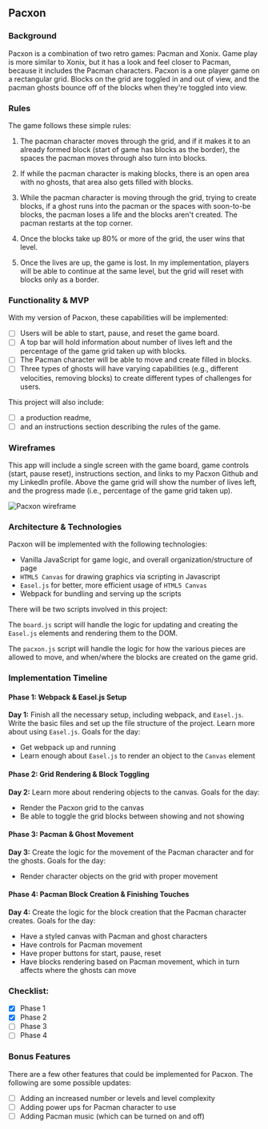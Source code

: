 ## Pacxon

### Background

Pacxon is a combination of two retro games: Pacman and Xonix. Game play is more similar to Xonix, but it has a look and feel closer to Pacman, because it includes the Pacman characters. Pacxon is a one player game on a rectangular grid. Blocks on the grid are toggled in and out of view, and the pacman ghosts bounce off of the blocks when they're toggled into view.

### Rules

The game follows these simple rules:

1. The pacman character moves through the grid, and if it makes it to an already formed block (start of game has blocks as the border), the spaces the pacman moves through also turn into blocks.

2. If while the pacman character is making blocks, there is an open area with no ghosts, that area also gets filled with blocks.

3. While the pacman character is moving through the grid, trying to create blocks, if a ghost runs into the pacman or the spaces with soon-to-be blocks, the pacman loses a life and the blocks aren't created. The pacman restarts at the top corner.

4. Once the blocks take up 80% or more of the grid, the user wins that level.

5. Once the lives are up, the game is lost. In my implementation, players will be able to continue at the same level, but the grid will reset with blocks only as a border.

### Functionality & MVP

With my version of Pacxon, these capabilities will be implemented:

- [ ] Users will be able to start, pause, and reset the game board.
- [ ] A top bar will hold information about number of lives left and the percentage of the game grid taken up with blocks.
- [ ] The Pacman character will be able to move and create filled in blocks.
- [ ] Three types of ghosts will have varying capabilities (e.g., different velocities, removing blocks) to create different types of challenges for users.

This project will also include:

- [ ] a production readme,
- [ ] and an instructions section describing the rules of the game.

### Wireframes

This app will include a single screen with the game board, game controls (start, pause reset), instructions section, and links to my Pacxon Github and my LinkedIn profile. Above the game grid will show the number of lives left, and the progress made (i.e., percentage of the game grid taken up).

![Pacxon wireframe](wireframes/pacxon.png)

### Architecture & Technologies

Pacxon will be implemented with the following technologies:

* Vanilla JavaScript for game logic, and overall organization/structure of page
* ```HTML5 Canvas``` for drawing graphics via scripting in Javascript
* ```Easel.js``` for better, more efficient usage of ```HTML5 Canvas```
* Webpack for bundling and serving up the scripts

There will be two scripts involved in this project:

The ```board.js``` script will handle the logic for updating and creating the ```Easel.js``` elements and rendering them to the DOM.

The ```pacxon.js``` script will handle the logic for how the various pieces are allowed to move, and when/where the blocks are created on the game grid.

### Implementation Timeline

#### Phase 1: Webpack & Easel.js Setup

**Day 1:** Finish all the necessary setup, including webpack, and ```Easel.js```. Write the basic files and set up the file structure of the project. Learn more about using ```Easel.js```. Goals for the day:

* Get webpack up and running
* Learn enough about ```Easel.js``` to render an object to the ```Canvas``` element

#### Phase 2: Grid Rendering & Block Toggling

**Day 2:** Learn more about rendering objects to the canvas. Goals for the day:

* Render the Pacxon grid to the canvas
* Be able to toggle the grid blocks between showing and not showing

#### Phase 3: Pacman & Ghost Movement

**Day 3:** Create the logic for the movement of the Pacman character and for the ghosts. Goals for the day:

* Render character objects on the grid with proper movement

#### Phase 4: Pacman Block Creation & Finishing Touches

**Day 4:** Create the logic for the block creation that the Pacman character creates. Goals for the day:

* Have a styled canvas with Pacman and ghost characters
* Have controls for Pacman movement
* Have proper buttons for start, pause, reset
* Have blocks rendering based on Pacman movement, which in turn affects where the ghosts can move

### Checklist:

- [x] Phase 1
- [x] Phase 2
- [ ] Phase 3
- [ ] Phase 4

### Bonus Features

There are a few other features that could be implemented for Pacxon. The following are some possible updates:

- [ ] Adding an increased number or levels and level complexity
- [ ] Adding power ups for Pacman character to use
- [ ] Adding Pacman music (which can be turned on and off)
